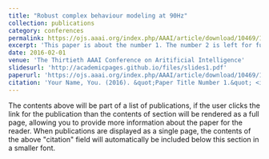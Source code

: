 ```yaml
---
title: "Robust complex behaviour modeling at 90Hz"
collection: publications
category: conferences
permalink: https://ojs.aaai.org/index.php/AAAI/article/download/10469/10328
excerpt: 'This paper is about the number 1. The number 2 is left for future work.'
date: 2016-02-01
venue: 'The Thirtieth AAAI Conference on Aritificial Intelligence'
slidesurl: 'http://academicpages.github.io/files/slides1.pdf'
paperurl: 'https://ojs.aaai.org/index.php/AAAI/article/download/10469/10328'
citation: 'Your Name, You. (2016). &quot;Paper Title Number 1.&quot; <i>Journal 1</i>. 1(1).'
---
```


The contents above will be part of a list of publications, if the user clicks the link for the publication than the contents of section will be rendered as a full page, allowing you to provide more information about the paper for the reader. When publications are displayed as a single page, the contents of the above "citation" field will automatically be included below this section in a smaller font.